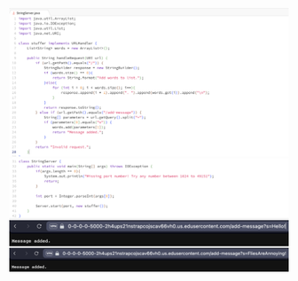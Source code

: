 ![Image](stringservercode1.png)
![Image](stringservercode2.png)
![Image](addmessage1.png)
![Image](addmessage2.png)
